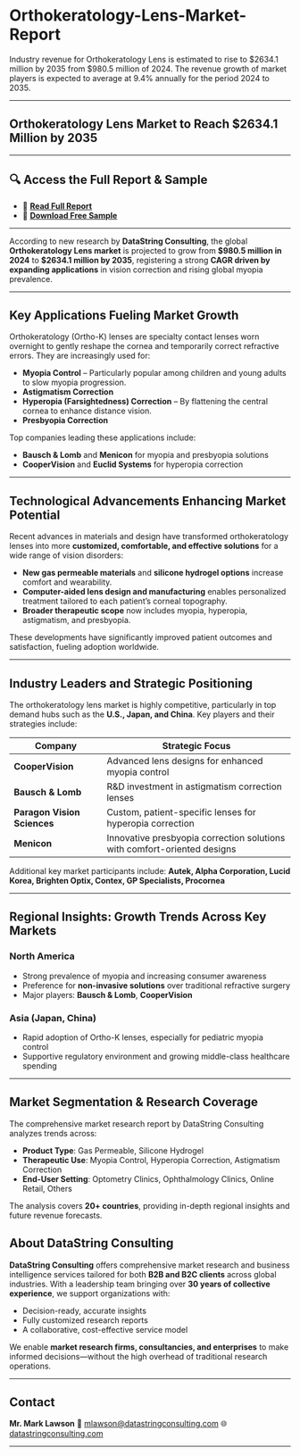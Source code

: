 # Orthokeratology-Lens-Market-Report

Industry revenue for Orthokeratology Lens is estimated to rise to $2634.1 million by 2035 from $980.5 million of 2024. The revenue growth of market players is expected to average at 9.4% annually for the period 2024 to 2035.


---

## **Orthokeratology Lens Market to Reach \$2634.1 Million by 2035**

---

## 🔍 **Access the Full Report & Sample**

* 📘 [**Read Full Report**](https://datastringconsulting.com/industry-analysis/orthokeratology-lens-market-research-report)
* 📄 [**Download Free Sample**](https://datastringconsulting.com/downloadsample/orthokeratology-lens-market-research-report)

---

According to new research by **DataString Consulting**, the global **Orthokeratology Lens market** is projected to grow from **\$980.5 million in 2024** to **\$2634.1 million by 2035**, registering a strong **CAGR driven by expanding applications** in vision correction and rising global myopia prevalence.

---

## **Key Applications Fueling Market Growth**

Orthokeratology (Ortho-K) lenses are specialty contact lenses worn overnight to gently reshape the cornea and temporarily correct refractive errors. They are increasingly used for:

* **Myopia Control** – Particularly popular among children and young adults to slow myopia progression.
* **Astigmatism Correction**
* **Hyperopia (Farsightedness) Correction** – By flattening the central cornea to enhance distance vision.
* **Presbyopia Correction**

Top companies leading these applications include:

* **Bausch & Lomb** and **Menicon** for myopia and presbyopia solutions
* **CooperVision** and **Euclid Systems** for hyperopia correction

---

## **Technological Advancements Enhancing Market Potential**

Recent advances in materials and design have transformed orthokeratology lenses into more **customized, comfortable, and effective solutions** for a wide range of vision disorders:

* **New gas permeable materials** and **silicone hydrogel options** increase comfort and wearability.
* **Computer-aided lens design and manufacturing** enables personalized treatment tailored to each patient’s corneal topography.
* **Broader therapeutic scope** now includes myopia, hyperopia, astigmatism, and presbyopia.

These developments have significantly improved patient outcomes and satisfaction, fueling adoption worldwide.

---

## **Industry Leaders and Strategic Positioning**

The orthokeratology lens market is highly competitive, particularly in top demand hubs such as the **U.S., Japan, and China**. Key players and their strategies include:

| **Company**                 | **Strategic Focus**                                                      |
| --------------------------- | ------------------------------------------------------------------------ |
| **CooperVision**            | Advanced lens designs for enhanced myopia control                        |
| **Bausch & Lomb**           | R\&D investment in astigmatism correction lenses                         |
| **Paragon Vision Sciences** | Custom, patient-specific lenses for hyperopia correction                 |
| **Menicon**                 | Innovative presbyopia correction solutions with comfort-oriented designs |

Additional key market participants include:
**Autek, Alpha Corporation, Lucid Korea, Brighten Optix, Contex, GP Specialists, Procornea**

---

## **Regional Insights: Growth Trends Across Key Markets**

### **North America**

* Strong prevalence of myopia and increasing consumer awareness
* Preference for **non-invasive solutions** over traditional refractive surgery
* Major players: **Bausch & Lomb**, **CooperVision**

### **Asia (Japan, China)**

* Rapid adoption of Ortho-K lenses, especially for pediatric myopia control
* Supportive regulatory environment and growing middle-class healthcare spending

---

## **Market Segmentation & Research Coverage**

The comprehensive market research report by DataString Consulting analyzes trends across:

* **Product Type**: Gas Permeable, Silicone Hydrogel
* **Therapeutic Use**: Myopia Control, Hyperopia Correction, Astigmatism Correction
* **End-User Setting**: Optometry Clinics, Ophthalmology Clinics, Online Retail, Others

The analysis covers **20+ countries**, providing in-depth regional insights and future revenue forecasts.



## **About DataString Consulting**

**DataString Consulting** offers comprehensive market research and business intelligence services tailored for both **B2B and B2C clients** across global industries. With a leadership team bringing over **30 years of collective experience**, we support organizations with:

* Decision-ready, accurate insights
* Fully customized research reports
* A collaborative, cost-effective service model

We enable **market research firms, consultancies, and enterprises** to make informed decisions—without the high overhead of traditional research operations.

---

## **Contact**

**Mr. Mark Lawson**
📧 [mlawson@datastringconsulting.com](mailto:mlawson@datastringconsulting.com)
🌐 [datastringconsulting.com](https://datastringconsulting.com)

---
